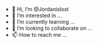 - 👋 Hi, I’m @Jordanislost
- 👀 I’m interested in ...
- 🌱 I’m currently learning ...
- 💞️ I’m looking to collaborate on ...
- 📫 How to reach me ...

<!---
Jordanislost/Jordanislost is a ✨ special ✨ repository because its `README.md` (this file) appears on your GitHub profile.
You can click the Preview link to take a look at your changes.
--->
